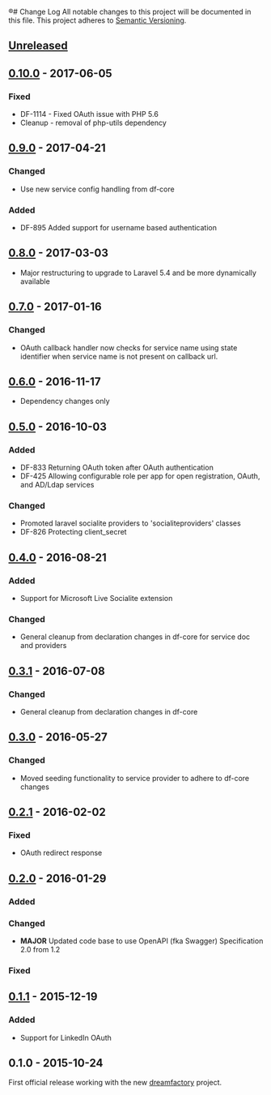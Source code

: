 ®# Change Log
All notable changes to this project will be documented in this file.
This project adheres to [Semantic Versioning](http://semver.org/).

## [Unreleased]

## [0.10.0] - 2017-06-05
### Fixed
- DF-1114 - Fixed OAuth issue with PHP 5.6
- Cleanup - removal of php-utils dependency

## [0.9.0] - 2017-04-21
### Changed
- Use new service config handling from df-core

### Added
- DF-895 Added support for username based authentication

## [0.8.0] - 2017-03-03
- Major restructuring to upgrade to Laravel 5.4 and be more dynamically available

## [0.7.0] - 2017-01-16
### Changed
- OAuth callback handler now checks for service name using state identifier when service name is not present on callback url.

## [0.6.0] - 2016-11-17
- Dependency changes only

## [0.5.0] - 2016-10-03
### Added
- DF-833 Returning OAuth token after OAuth authentication
- DF-425 Allowing configurable role per app for open registration, OAuth, and AD/Ldap services

### Changed
- Promoted laravel socialite providers to 'socialiteproviders' classes
- DF-826 Protecting client_secret

## [0.4.0] - 2016-08-21
### Added
- Support for Microsoft Live Socialite extension

### Changed
- General cleanup from declaration changes in df-core for service doc and providers

## [0.3.1] - 2016-07-08
### Changed
- General cleanup from declaration changes in df-core

## [0.3.0] - 2016-05-27
### Changed
- Moved seeding functionality to service provider to adhere to df-core changes

## [0.2.1] - 2016-02-02
### Fixed
- OAuth redirect response

## [0.2.0] - 2016-01-29
### Added

### Changed
- **MAJOR** Updated code base to use OpenAPI (fka Swagger) Specification 2.0 from 1.2

### Fixed

## [0.1.1] - 2015-12-19
### Added
- Support for LinkedIn OAuth

## 0.1.0 - 2015-10-24
First official release working with the new [dreamfactory](https://github.com/dreamfactorysoftware/dreamfactory) project.

[Unreleased]: https://github.com/dreamfactorysoftware/df-oauth/compare/0.10.0...HEAD
[0.10.0]: https://github.com/dreamfactorysoftware/df-oauth/compare/0.9.0...0.10.0
[0.9.0]: https://github.com/dreamfactorysoftware/df-oauth/compare/0.8.0...0.9.0
[0.8.0]: https://github.com/dreamfactorysoftware/df-oauth/compare/0.7.0...0.8.0
[0.7.0]: https://github.com/dreamfactorysoftware/df-oauth/compare/0.6.0...0.7.0
[0.6.0]: https://github.com/dreamfactorysoftware/df-oauth/compare/0.5.0...0.6.0
[0.5.0]: https://github.com/dreamfactorysoftware/df-oauth/compare/0.4.0...0.5.0
[0.4.0]: https://github.com/dreamfactorysoftware/df-oauth/compare/0.3.1...0.4.0
[0.3.1]: https://github.com/dreamfactorysoftware/df-oauth/compare/0.3.0...0.3.1
[0.3.0]: https://github.com/dreamfactorysoftware/df-oauth/compare/0.2.1...0.3.0
[0.2.1]: https://github.com/dreamfactorysoftware/df-oauth/compare/0.2.0...0.2.1
[0.2.0]: https://github.com/dreamfactorysoftware/df-oauth/compare/0.1.1...0.2.0
[0.1.1]: https://github.com/dreamfactorysoftware/df-oauth/compare/0.1.0...0.1.1
